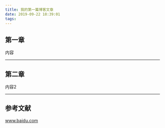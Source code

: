 ```yaml
---
title: 我的第一篇博客文章
date: 2019-09-22 18:39:01
tags:
---
```



## 第一章

内容

---

## 第二章

内容2

--- 

## 参考文献

www.baidu.com
